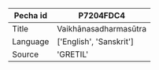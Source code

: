 |Pecha id | P7204FDC4
| --- | --- 
|Title | Vaikhānasadharmasūtra 
|Language | ['English', 'Sanskrit']
|Source | 'GRETIL'